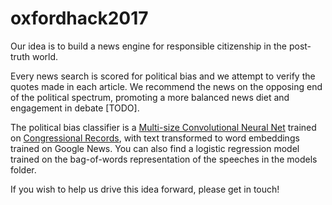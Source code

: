 # oxfordhack2017

Our idea is to build a news engine for responsible citizenship in the post-truth world.

Every news search is scored for political bias and we attempt to verify the quotes made in each article. We recommend the news on the opposing end of the political spectrum, promoting a more balanced news diet and engagement in debate [TODO].

The political bias classifier is a [Multi-size Convolutional Neural Net](https://arxiv.org/pdf/1603.04513.pdf) trained on [Congressional Records](http://www.icpsr.umich.edu/icpsrweb/ICPSR/studies/33501), with text transformed to word embeddings trained on Google News. You can also find a logistic regression model trained on the bag-of-words representation of the speeches in the models folder.

If you wish to help us drive this idea forward, please get in touch!
